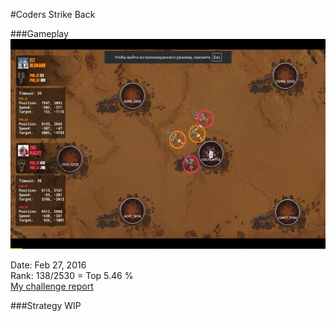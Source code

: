 #Coders Strike Back  

###Gameplay
![Coders Strike Back gameplay](gameplay.gif)  

Date: Feb 27, 2016  
Rank: 138/2530 = Top 5.46 %  
[My challenge report](https://www.codingame.com/challengereport/37835097b0a4c69aaa8f3b5c23c664b90a17031)  


###Strategy
WIP
